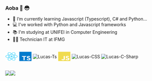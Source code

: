 ### Aoba 👋 :flushed:

- 🌱 I’m currently learning Javascript (Typescript), C# and Python...
- 💻 I've worked with Python and Javascript frameworks
- :books: I'm studying at UNIFEI in Computer Engineering
- :man_student: Technician IT at IFMG

<div style="display: inline_block"><br>
 <img align="center" alt="Lucas-React" height="30" width="40" src="https://raw.githubusercontent.com/devicons/devicon/master/icons/react/react-original.svg">
 <img align="center" alt="Lucas-Ts" height="30" width="40" src="https://raw.githubusercontent.com/devicons/devicon/master/icons/typescript/typescript-plain.svg">
  <img align="center" alt="Lucas-Ts" height="40" width="40"src="https://cdn.jsdelivr.net/gh/devicons/devicon@latest/icons/nodejs/nodejs-original-wordmark.svg" />
  <img align="center" alt="Lucas-Js" height="30" width="40" src="https://raw.githubusercontent.com/devicons/devicon/master/icons/javascript/javascript-plain.svg">
  <img align="center" alt="Lucas-CSS" height="40" width="40" src="https://cdn.jsdelivr.net/gh/devicons/devicon@latest/icons/python/python-original.svg" />
  <img align="center" alt="Lucas-C-Sharp" height="40" width="40" src="https://cdn.jsdelivr.net/gh/devicons/devicon@latest/icons/csharp/csharp-original.svg" />
</div>
 
## 

<div style="display: flex"
 <a href="https://api.whatsapp.com/send/?phone=%2B5533998076743&text&type=phone_number&app_absent=0">
  <img src="https://img.shields.io/badge/WhatsApp-25D366?style=for-the-badge&logo=whatsapp&logoColor=white" />
 </a>
  <a href="https://www.linkedin.com/in/lucas-rocha-fernandes-224927187">
  <img src="https://img.shields.io/badge/LinkedIn-0077B5?style=for-the-badge&logo=linkedin&logoColor=white" />
 </a>
</div>


